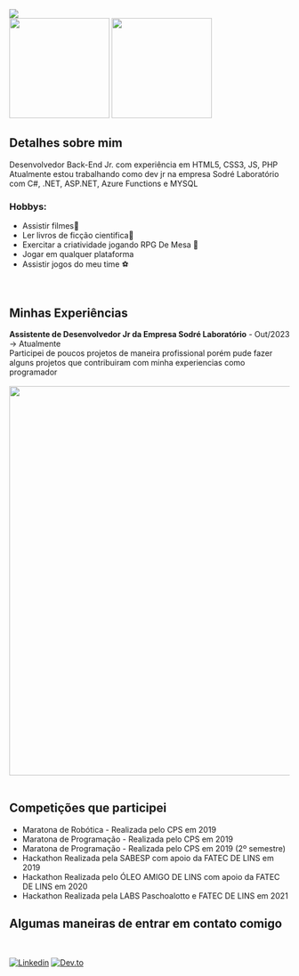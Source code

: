 <div>
<img src="http://clubedosgeeks.com.br/wp-content/uploads/2016/01/dormrm.gif">
</div>


<div>
<img height="180em" src="https://github-readme-stats.vercel.app/api?username=JoaoPdSsilva&show_icons=true&theme=tokyonight"/>
<img height="180em" src="https://github-readme-stats.vercel.app/api/top-langs/?username=JoaoPdSsilva&layout=compact&theme=tokyonight"/>
</div>

<div>
 <h2>Detalhes sobre mim</h2>
    Desenvolvedor Back-End Jr. com experiência em HTML5, CSS3, JS, PHP<br> Atualmente estou trabalhando como dev jr na empresa Sodré Laboratório com C#, .NET, ASP.NET, Azure Functions e MYSQL <br>
 <h3>Hobbys: </h3>
    <ul>
     <li>Assistir filmes🎥</li>
     <li>Ler livros de ficção cientifica📖</li>
     <li>Exercitar a criatividade jogando RPG De Mesa 🎲</li>
     <li>Jogar em qualquer plataforma</li>
     <li>Assistir jogos do meu time ⚽</li>
    </ul>
  <br>
    

 
 <h2>Minhas Experiências</h2>
 <b>Assistente de Desenvolvedor Jr da Empresa Sodré Laboratório</b> - Out/2023 -> Atualmente<br>
    Participei de poucos projetos de maneira profissional porém pude fazer alguns projetos que contribuiram com minha experiencias como programador
<br><br>
<img src="https://user-images.githubusercontent.com/74038190/212897597-fd4c1add-ec1c-4669-9a8d-c37aaaf19044.gif" width="700">
<br><br>


 
 <h2>Competições que participei</h2>
<ul>
<li>Maratona de Robótica - Realizada pelo CPS em 2019</li>
<li>Maratona de Programação - Realizada pelo CPS em 2019</li>
<li>Maratona de Programação - Realizada pelo CPS em 2019 (2º semestre)</li>

<li>Hackathon Realizada pela SABESP com apoio da FATEC DE LINS em 2019</li>
<li>Hackathon Realizada pelo ÓLEO AMIGO DE LINS com apoio da FATEC DE LINS em 2020</li>
<li>Hackathon Realizada pela LABS Paschoalotto e FATEC DE LINS em 2021</li>
 </ul>
 </div>

<div>
<h2>Algumas maneiras de entrar em contato comigo</h2>
 <br>

 [![Linkedin](https://img.shields.io/badge/LinkedIn-0077B5?style=for-the-badge&logo=linkedin&logoColor=white)](https://www.linkedin.com/in/joaopedrodevsantos/)
[![Dev.to](https://img.shields.io/badge/dev.to-0A0A0A?style=for-the-badge&logo=dev.to&logoColor=white)](https://dev.to/joaopdssilva)


